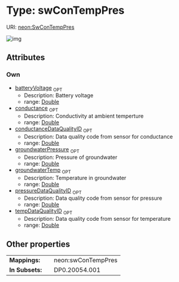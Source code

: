 
# Type: swConTempPres




URI: [neon:SwConTempPres](https://data.neonscience.org/SwConTempPres)


![img](http://yuml.me/diagram/nofunky;dir:TB/class/[SwConTempPres&#124;conductance:double%20%3F;batteryVoltage:double%20%3F;conductanceDataQualityID:double%20%3F;groundwaterTemp:double%20%3F;tempDataQualityID:double%20%3F;groundwaterPressure:double%20%3F;pressureDataQualityID:double%20%3F])

## Attributes


### Own

 * [batteryVoltage](batteryVoltage.md)  <sub>OPT</sub>
    * Description: Battery voltage
    * range: [Double](types/Double.md)
 * [conductance](conductance.md)  <sub>OPT</sub>
    * Description: Conductivity at ambient temperture
    * range: [Double](types/Double.md)
 * [conductanceDataQualityID](conductanceDataQualityID.md)  <sub>OPT</sub>
    * Description: Data quality code from sensor for conductance
    * range: [Double](types/Double.md)
 * [groundwaterPressure](groundwaterPressure.md)  <sub>OPT</sub>
    * Description: Pressure of groundwater
    * range: [Double](types/Double.md)
 * [groundwaterTemp](groundwaterTemp.md)  <sub>OPT</sub>
    * Description: Temperature in groundwater
    * range: [Double](types/Double.md)
 * [pressureDataQualityID](pressureDataQualityID.md)  <sub>OPT</sub>
    * Description: Data quality code from sensor for pressure
    * range: [Double](types/Double.md)
 * [tempDataQualityID](tempDataQualityID.md)  <sub>OPT</sub>
    * Description: Data quality code from sensor for temperature
    * range: [Double](types/Double.md)

## Other properties

|  |  |  |
| --- | --- | --- |
| **Mappings:** | | neon:swConTempPres |
| **In Subsets:** | | DP0.20054.001 |


